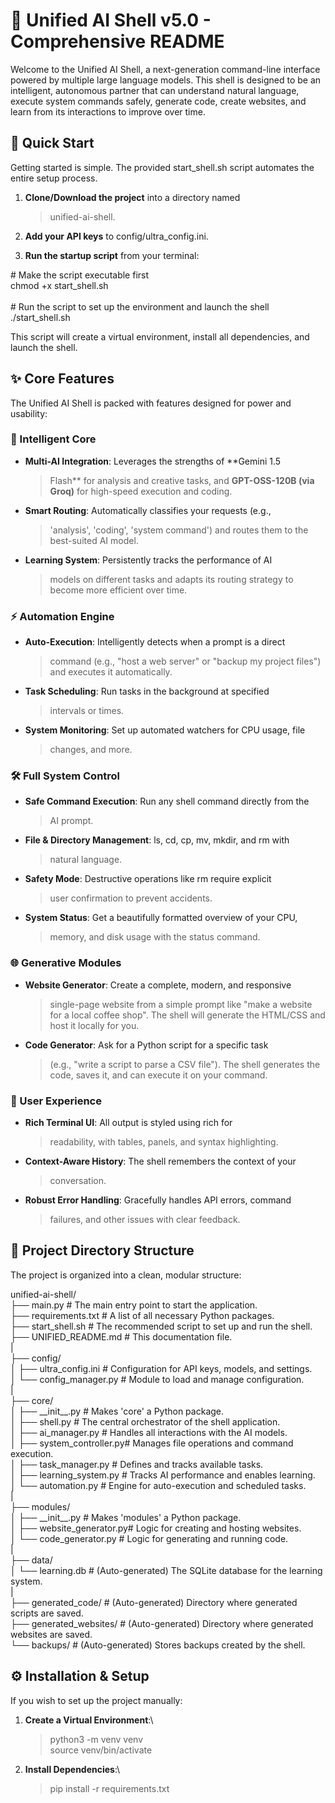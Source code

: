 # **🤖 Unified AI Shell v5.0 - Comprehensive README**

Welcome to the Unified AI Shell, a next-generation command-line
interface powered by multiple large language models. This shell is
designed to be an intelligent, autonomous partner that can understand
natural language, execute system commands safely, generate code, create
websites, and learn from its interactions to improve over time.

## **🚀 Quick Start**

Getting started is simple. The provided start_shell.sh script automates
the entire setup process.

1.  **Clone/Download the project** into a directory named
    > unified-ai-shell.

2.  **Add your API keys** to config/ultra_config.ini.

3.  **Run the startup script** from your terminal:

\# Make the script executable first\
chmod +x start_shell.sh\
\
\# Run the script to set up the environment and launch the shell\
./start_shell.sh

This script will create a virtual environment, install all dependencies,
and launch the shell.

## **✨ Core Features**

The Unified AI Shell is packed with features designed for power and
usability:

### **🧠 Intelligent Core**

-   **Multi-AI Integration**: Leverages the strengths of **Gemini 1.5
    > Flash** for analysis and creative tasks, and **GPT-OSS-120B (via
    > Groq)** for high-speed execution and coding.

-   **Smart Routing**: Automatically classifies your requests (e.g.,
    > \'analysis\', \'coding\', \'system command\') and routes them to
    > the best-suited AI model.

-   **Learning System**: Persistently tracks the performance of AI
    > models on different tasks and adapts its routing strategy to
    > become more efficient over time.

### **⚡ Automation Engine**

-   **Auto-Execution**: Intelligently detects when a prompt is a direct
    > command (e.g., \"host a web server\" or \"backup my project
    > files\") and executes it automatically.

-   **Task Scheduling**: Run tasks in the background at specified
    > intervals or times.

-   **System Monitoring**: Set up automated watchers for CPU usage, file
    > changes, and more.

### **🛠️ Full System Control**

-   **Safe Command Execution**: Run any shell command directly from the
    > AI prompt.

-   **File & Directory Management**: ls, cd, cp, mv, mkdir, and rm with
    > natural language.

-   **Safety Mode**: Destructive operations like rm require explicit
    > user confirmation to prevent accidents.

-   **System Status**: Get a beautifully formatted overview of your CPU,
    > memory, and disk usage with the status command.

### **🌐 Generative Modules**

-   **Website Generator**: Create a complete, modern, and responsive
    > single-page website from a simple prompt like \"make a website for
    > a local coffee shop\". The shell will generate the HTML/CSS and
    > host it locally for you.

-   **Code Generator**: Ask for a Python script for a specific task
    > (e.g., \"write a script to parse a CSV file\"). The shell
    > generates the code, saves it, and can execute it on your command.

### **🎨 User Experience**

-   **Rich Terminal UI**: All output is styled using rich for
    > readability, with tables, panels, and syntax highlighting.

-   **Context-Aware History**: The shell remembers the context of your
    > conversation.

-   **Robust Error Handling**: Gracefully handles API errors, command
    > failures, and other issues with clear feedback.

## **📁 Project Directory Structure**

The project is organized into a clean, modular structure:

unified-ai-shell/\
├── main.py \# The main entry point to start the application.\
├── requirements.txt \# A list of all necessary Python packages.\
├── start_shell.sh \# The recommended script to set up and run the
shell.\
├── UNIFIED_README.md \# This documentation file.\
\|\
├── config/\
│ ├── ultra_config.ini \# Configuration for API keys, models, and
settings.\
│ └── config_manager.py \# Module to load and manage configuration.\
\|\
├── core/\
│ ├── \_\_init\_\_.py \# Makes \'core\' a Python package.\
│ ├── shell.py \# The central orchestrator of the shell application.\
│ ├── ai_manager.py \# Handles all interactions with the AI models.\
│ ├── system_controller.py# Manages file operations and command
execution.\
│ ├── task_manager.py \# Defines and tracks available tasks.\
│ ├── learning_system.py \# Tracks AI performance and enables learning.\
│ └── automation.py \# Engine for auto-execution and scheduled tasks.\
\|\
├── modules/\
│ ├── \_\_init\_\_.py \# Makes \'modules\' a Python package.\
│ ├── website_generator.py# Logic for creating and hosting websites.\
│ └── code_generator.py \# Logic for generating and running code.\
\|\
├── data/\
│ └── learning.db \# (Auto-generated) The SQLite database for the
learning system.\
\|\
├── generated_code/ \# (Auto-generated) Directory where generated
scripts are saved.\
├── generated_websites/ \# (Auto-generated) Directory where generated
websites are saved.\
└── backups/ \# (Auto-generated) Stores backups created by the shell.

## **⚙️ Installation & Setup**

If you wish to set up the project manually:

1.  **Create a Virtual Environment**:\
    > python3 -m venv venv\
    > source venv/bin/activate

2.  **Install Dependencies**:\
    > pip install -r requirements.txt
